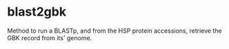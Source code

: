 # blast2gbk
Method to run a BLASTp, and from the HSP protein accessions, retrieve the GBK record from its' genome.

